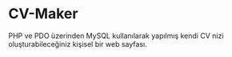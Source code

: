 # CV-Maker
PHP ve PDO üzerinden MySQL kullanılarak yapılmış kendi CV nizi oluşturabileceğiniz kişisel bir web sayfası.
